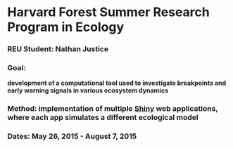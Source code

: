 # Harvard Forest Summer Research Program in Ecology

### REU Student: Nathan Justice

### Goal: 
**development of a computational tool used to investigate                    breakpoints and early warning signals in various ecosystem                 dynamics**

### Method: implementation of multiple [Shiny](http://shiny.rstudio.com/) web applications, where each app simulates a different ecological model

### Dates: May 26, 2015 - August 7, 2015
